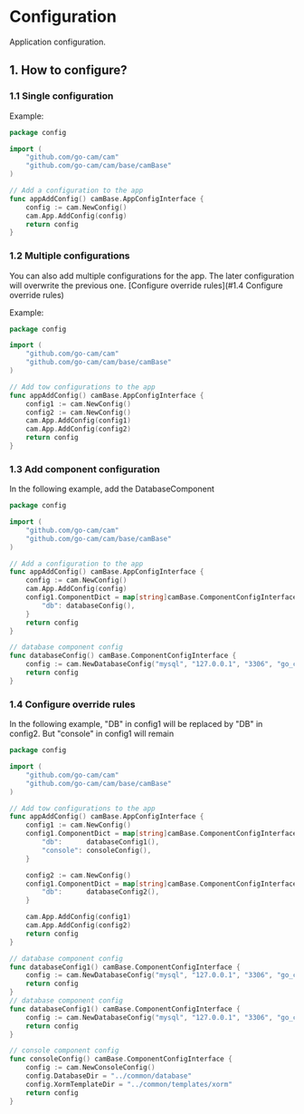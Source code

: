 # Configuration

Application configuration. 

## 1. How to configure?

### 1.1 Single configuration
Example:
```go
package config

import (
    "github.com/go-cam/cam"
    "github.com/go-cam/cam/base/camBase"
)

// Add a configuration to the app
func appAddConfig() camBase.AppConfigInterface {
    config := cam.NewConfig()
    cam.App.AddConfig(config)
    return config
}
```

### 1.2 Multiple configurations
You can also add multiple configurations for the app. The later configuration will overwrite the previous one. 
[Configure override rules](#1.4 Configure override rules)

Example:

```go
package config

import (
    "github.com/go-cam/cam"
    "github.com/go-cam/cam/base/camBase"
)

// Add tow configurations to the app
func appAddConfig() camBase.AppConfigInterface {
    config1 := cam.NewConfig()
    config2 := cam.NewConfig()
    cam.App.AddConfig(config1)
    cam.App.AddConfig(config2)
    return config
}
```

### 1.3 Add component configuration

In the following example, add the DatabaseComponent

```go
package config

import (
    "github.com/go-cam/cam"
    "github.com/go-cam/cam/base/camBase"
)

// Add a configuration to the app
func appAddConfig() camBase.AppConfigInterface {
    config := cam.NewConfig()
    cam.App.AddConfig(config)
    config1.ComponentDict = map[string]camBase.ComponentConfigInterface{
        "db": databaseConfig(),
    }
    return config
}

// database component config
func databaseConfig() camBase.ComponentConfigInterface {
    config := cam.NewDatabaseConfig("mysql", "127.0.0.1", "3306", "go_cam", "root", "root1")
    return config
}
```

### 1.4 Configure override rules

In the following example, "DB" in config1 will be replaced by "DB" in config2. But "console" in config1 will remain

```go
package config

import (
    "github.com/go-cam/cam"
    "github.com/go-cam/cam/base/camBase"
)

// Add tow configurations to the app
func appAddConfig() camBase.AppConfigInterface {
    config1 := cam.NewConfig()
    config1.ComponentDict = map[string]camBase.ComponentConfigInterface{
        "db":      databaseConfig1(),
        "console": consoleConfig(),
    }

    config2 := cam.NewConfig()
    config1.ComponentDict = map[string]camBase.ComponentConfigInterface{
        "db":      databaseConfig2(),
    }

    cam.App.AddConfig(config1)
    cam.App.AddConfig(config2)
    return config
}

// database component config
func databaseConfig1() camBase.ComponentConfigInterface {
    config := cam.NewDatabaseConfig("mysql", "127.0.0.1", "3306", "go_cam", "root", "root1")
    return config
}
// database component config
func databaseConfig1() camBase.ComponentConfigInterface {
    config := cam.NewDatabaseConfig("mysql", "127.0.0.1", "3306", "go_cam", "root", "root2")
    return config
}

// console component config
func consoleConfig() camBase.ComponentConfigInterface {
    config := cam.NewConsoleConfig()
    config.DatabaseDir = "../common/database"
    config.XormTemplateDir = "../common/templates/xorm"
    return config
}
```
